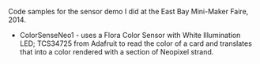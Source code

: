 Code samples for the sensor demo I did at the East Bay Mini-Maker Faire, 2014.

* ColorSenseNeo1 - uses a Flora Color Sensor with White Illumination LED; TCS34725 from Adafruit to read the color of a card and translates that into a color rendered with a section of Neopixel strand.


